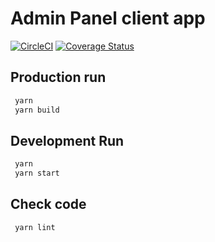 # Admin Panel client app

[![CircleCI](https://img.shields.io/circleci/project/github/vkozyref/bones/master.svg)](https://circleci.com/gh/vkozyref/bones)
[![Coverage Status](https://img.shields.io/codecov/c/github/vkozyref/bones/master.svg)](https://codecov.io/gh/vkozyref/bones)
## Production run

```sh
 yarn
 yarn build
```

## Development Run

```sh
 yarn
 yarn start
```
## Check code

```sh
 yarn lint
```
